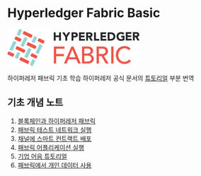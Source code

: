 # Hyperledger Fabric Basic

![하이퍼레저 패브릭](./note/img/hyperledger_fabric_logo_color.png)

하이퍼레저 패브릭 기초 학습
하이퍼레저 공식 문서의 [튜토리얼](https://hyperledger-fabric.readthedocs.io/en/latest/tutorials.html) 부분 번역

## 기초 개념 노트
1. [블록체인과 하이퍼레저 패브릭](./note/hyperledger_fabric.md)
2. [패브릭 테스트 네트워크 실행](./note/test_network.md)
3. [채널에 스마트 컨트랙트 배포](./note/deploying_smart_contract_to_channel.md)
4. [패브릭 어플리케이션 실행](./note/running_fabric_application.md)
5. [기업 어음 튜토리얼](./note/commercial_paper_tutorial.md)
6. [패브릭에서 개인 데이터 사용](./note/using_private_data_in_fabric.md)